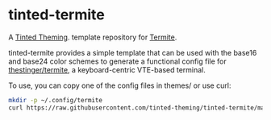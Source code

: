 # tinted-termite


A [Tinted Theming](https://github.com/tinted-theming/home). template repository for [Termite].

tinted-termite provides a simple template that can be used with the
base16 and base24 color schemes to generate a functional config file for
[thestinger/termite](https://github.com/thestinger/termite), a
keyboard-centric VTE-based terminal.

To use, you can copy one of the config files in themes/ or use curl:

```sh
mkdir -p ~/.config/termite
curl https://raw.githubusercontent.com/tinted-theming/tinted-termite/main/themes/base16-default-dark.config >> ~/.config/termite/config
```

[Tinted Theming]: https://github.com/tinted-theming/home
[Termite]: https://github.com/thestinger/termite
[base16]: https://github.com/tinted-theming/home
[base24]: https://github.com/tinted-theming/base24
